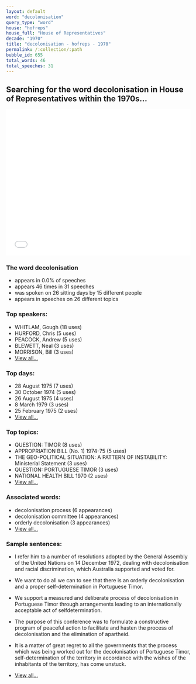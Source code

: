 ```yaml
---
layout: default
word: "decolonisation"
query_type: "word"
house: "hofreps"
house_full: "House of Representatives"
decade: "1970"
title: "decolonisation - hofreps - 1970"
permalink: /:collection/:path
bubble_id: 655
total_words: 46
total_speeches: 31
---
```



## Searching for the word **decolonisation** in House of Representatives within the 1970s...

<iframe width="100%" height="400" frameborder="0" scrolling="no" src="//plot.ly/~wragge/655.embed"></iframe>

### The word **decolonisation**

* appears in 0.0% of speeches
* appears 46 times in 31 speeches
* was spoken on 26 sitting days by 15 different people
* appears in speeches on 26 different topics

### Top speakers:

* WHITLAM, Gough (18 uses)
* HURFORD, Chris (5 uses)
* PEACOCK, Andrew (5 uses)
* BLEWETT, Neal (3 uses)
* MORRISON, Bill (3 uses)
* [View all...](speakers/)


### Top days:

* 28 August 1975 (7 uses)
* 30 October 1974 (5 uses)
* 26 August 1975 (4 uses)
* 8 March 1979 (3 uses)
* 25 February 1975 (2 uses)
* [View all...](days/)


### Top topics:

* QUESTION: TIMOR (8 uses)
* APPROPRIATION BILL (No. 1) 1974-75 (5 uses)
* THE GEO-POLITICAL SITUATION: A PATTERN OF INSTABILITY: Ministerial Statement (3 uses)
* QUESTION: PORTUGUESE TIMOR (3 uses)
* NATIONAL HEALTH BILL 1970 (2 uses)
* [View all...](topics/)


### Associated words:

* decolonisation process (6 appearances)
* decolonisation committee (4 appearances)
* orderly decolonisation (3 appearances)
* [View all...](collocations/)


### Sample sentences:

* I refer him to a number of resolutions adopted by the General Assembly of the United Nations on 14 December 1972, dealing with <span class="highlight">decolonisation</span> and racial discrimination, which Australia supported and voted for.

* We want to do all we can to see that there is an orderly <span class="highlight">decolonisation</span> and a proper self-determination in Portuguese Timor.

* We support a measured and deliberate process of <span class="highlight">decolonisation</span> in Portuguese Timor through arrangements leading to an internationally acceptable act of selfdetermination.

* The purpose of this conference was to formulate a constructive program of peaceful action to facilitate and hasten the process of <span class="highlight">decolonisation</span> and the elimination of apartheid.

* It is a matter of great regret to all the governments that the process which was being worked out for the <span class="highlight">decolonisation</span> of Portuguese Timor, self-determination of the territory in accordance with the wishes of the inhabitants of the territory, has come unstuck.

* [View all...](contexts/)
